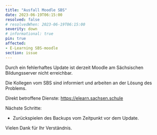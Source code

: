 ```yaml
---
title: "Ausfall Moodle SBS"
date: 2023-06-19T06:15:00
resolved: false
# resolvedWhen: 2023-06-19T06:15:00
severity: down
# informational: true
pin: true 
affected:
- E-Learning SBS-moodle
section: issue
---
```


Durch ein fehlerhaftes Update ist derzeit Moodle am Sächsischen Bildungsserver nicht erreichbar.

Die Kollegen vom SBS sind informiert und arbeiten an der Lösung des Problems.

Direkt betroffene Dienste:
https://elearn.sachsen.schule

Nächste Schritte:

- Zurückspielen des Backups vom Zeitpunkt vor dem Update.


Vielen Dank für Ihr Verständnis.
